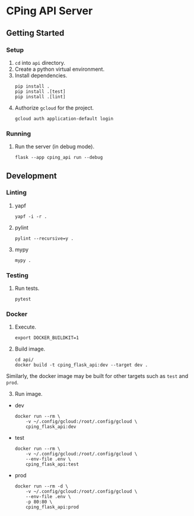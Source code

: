 # CPing API Server

## Getting Started

### Setup
1. `cd` into `api` directory.
2. Create a python virtual environment.
3. Install dependencies.
    ```
    pip install .
    pip install .[test]
    pip install .[lint]
    ```
4. Authorize `gcloud` for the project.
    ```
    gcloud auth application-default login
    ```

### Running
1. Run the server (in debug mode).
    ```
    flask --app cping_api run --debug
    ```

## Development

### Linting
1. yapf
    ```
    yapf -i -r .
    ```

2. pylint
    ```
    pylint --recursive=y .
    ```

3. mypy
    ```
    mypy .
    ```

### Testing
1. Run tests.
    ```
    pytest
    ```

### Docker
1. Execute.
    ```
    export DOCKER_BUILDKIT=1
    ```

2. Build image.
    ```
    cd api/
    docker build -t cping_flask_api:dev --target dev .
    ```
Similarly, the docker image may be built for other targets such as `test` and `prod`.

3. Run image.
- dev
    ```
    docker run --rm \
        -v ~/.config/gcloud:/root/.config/gcloud \
        cping_flask_api:dev
    ```
- test
    ```
    docker run --rm \
        -v ~/.config/gcloud:/root/.config/gcloud \
        --env-file .env \
        cping_flask_api:test
    ```
- prod
    ```
    docker run --rm -d \
        -v ~/.config/gcloud:/root/.config/gcloud \
        --env-file .env \
        -p 80:80 \
        cping_flask_api:prod
    ```
